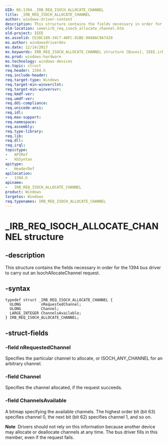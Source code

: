 ```yaml
---
UID: NS:1394._IRB_REQ_ISOCH_ALLOCATE_CHANNEL
title: _IRB_REQ_ISOCH_ALLOCATE_CHANNEL
author: windows-driver-content
description: This structure contains the fields necessary in order for the 1394 bus driver to carry out an IsochAllocateChannel request.
old-location: ieee\irb_req_isoch_allocate_channel.htm
old-project: IEEE
ms.assetid: CE38C189-34C7-40FC-81BE-9688AC9A7420
ms.author: windowsdriverdev
ms.date: 12/14/2017
ms.keywords: IRB_REQ_ISOCH_ALLOCATE_CHANNEL structure [Buses], IEEE.irb_req_isoch_allocate_channel, IRB_REQ_ISOCH_ALLOCATE_CHANNEL, _IRB_REQ_ISOCH_ALLOCATE_CHANNEL, 1394/IRB_REQ_ISOCH_ALLOCATE_CHANNEL
ms.prod: windows-hardware
ms.technology: windows-devices
ms.topic: struct
req.header: 1394.h
req.include-header: 
req.target-type: Windows
req.target-min-winverclnt: 
req.target-min-winversvr: 
req.kmdf-ver: 
req.umdf-ver: 
req.ddi-compliance: 
req.unicode-ansi: 
req.idl: 
req.max-support: 
req.namespace: 
req.assembly: 
req.type-library: 
req.lib: 
req.dll: 
req.irql: 
topictype: 
-	APIRef
-	kbSyntax
apitype: 
-	HeaderDef
apilocation: 
-	1394.h
apiname: 
-	IRB_REQ_ISOCH_ALLOCATE_CHANNEL
product: Windows
targetos: Windows
req.typenames: IRB_REQ_ISOCH_ALLOCATE_CHANNEL
---
```


# _IRB_REQ_ISOCH_ALLOCATE_CHANNEL structure


## -description


This structure contains the fields necessary in order for the 1394 bus driver to carry out an IsochAllocateChannel request.


## -syntax


````
typedef struct _IRB_REQ_ISOCH_ALLOCATE_CHANNEL {
  ULONG         nRequestedChannel;
  ULONG         Channel;
  LARGE_INTEGER ChannelsAvailable;
} IRB_REQ_ISOCH_ALLOCATE_CHANNEL;
````


## -struct-fields




### -field nRequestedChannel

Specifies the particular channel to allocate, or ISOCH_ANY_CHANNEL for an arbitrary channel. 


### -field Channel

Specifies the channel allocated, if the request succeeds.


### -field ChannelsAvailable

A bitmap specifying the available channels. The highest order bit (bit 63) specifies channel 0, the next bit (bit 62) specifies channel 1, and so on.
<div class="alert"><b>Note</b>  Drivers should not rely on this information  because another device may allocate or deallocate channels at any time. The bus driver fills in this member, even if the request fails.</div><div> </div>
